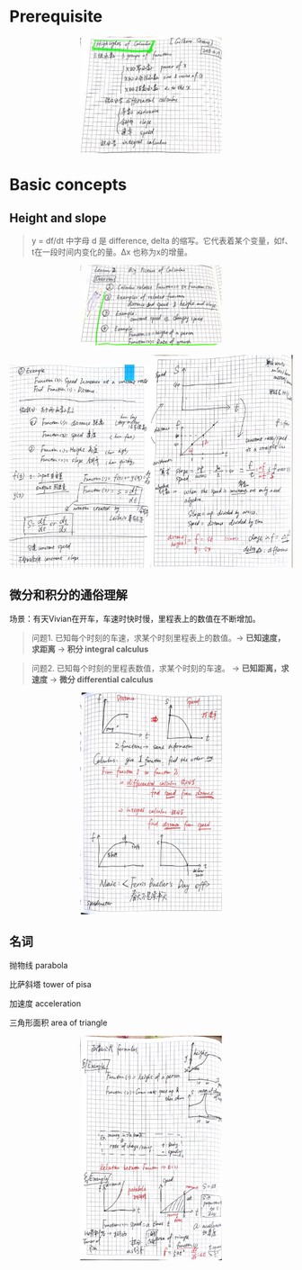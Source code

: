 # Prerequisite

<div align = "center">
<img align = "center" src="https://github.com/Chezvivian/Calculus-highlights/blob/main/Notes/微积分_1.jpg" width="50%">
</div>
                                                                                                                       
# Basic concepts

## Height and slope

> y = df/dt 中字母 d 是 difference, delta 的缩写。它代表着某个变量，如f、t在一段时间内变化的量。Δx 也称为x的增量。

<div align = "center">
<img src="https://github.com/Chezvivian/Calculus-highlights/blob/main/Notes/微积分_2.jpg" width="50%">
</div>
  
<img src="https://github.com/Chezvivian/Calculus-highlights/blob/main/Notes/微积分_3.jpg" width="50%"><img src="https://github.com/Chezvivian/Calculus-highlights/blob/main/Notes/微积分_4.jpg" width="50%">

## 微分和积分的通俗理解

场景：有天Vivian在开车，车速时快时慢，里程表上的数值在不断增加。

> 问题1. 已知每个时刻的车速，求某个时刻里程表上的数值。-> **已知速度，求距离** -> **积分 integral calculus**

> 问题2. 已知每个时刻的里程表数值，求某个时刻的车速。 -> **已知距离，求速度** -> **微分 differential calculus** 

<div align = "center">
<img src="https://github.com/Chezvivian/Calculus-highlights/blob/main/Notes/微积分_5.jpg" width="50%">
</div>

## 名词

抛物线 parabola

比萨斜塔 tower of pisa

加速度 acceleration

三角形面积 area of triangle

<div align = "center">
<img src="https://github.com/Chezvivian/Calculus-highlights/blob/main/Notes/微积分_6.jpg" width="50%">
</div>


